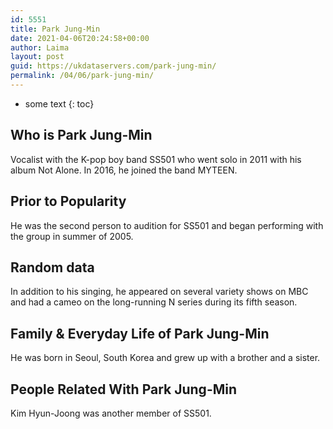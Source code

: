```yaml
---
id: 5551
title: Park Jung-Min
date: 2021-04-06T20:24:58+00:00
author: Laima
layout: post
guid: https://ukdataservers.com/park-jung-min/
permalink: /04/06/park-jung-min/
---
```


* some text
{: toc}


## Who is Park Jung-Min
                  
                  
                  
Vocalist with the K-pop boy band SS501 who went solo in 2011 with his album Not Alone. In 2016, he joined the band MYTEEN. 
                  
              
            
              
            
                
                
                
## Prior to Popularity
                  
                  
                  
He was the second person to audition for SS501 and began performing with the group in summer of 2005.
                  
              
            
              
            
                
                
                
## Random data
                  
                  
                  
In addition to his singing, he appeared on several variety shows on MBC and had a cameo on the long-running N series during its fifth season.
                  
              
            
              
            
                
                
                
## Family & Everyday Life of Park Jung-Min
                  
                  
                  
He was born in Seoul, South Korea and grew up with a brother and a sister.
                  
              
            
              
            
                
                
                
## People Related With Park Jung-Min
                  
                  
                  
Kim Hyun-Joong was another member of SS501.
                  
              
            
              
            
                
              
            
              
              
            
            
              
            
          
          
          